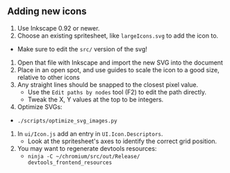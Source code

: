 ## Adding new icons

1. Use Inkscape 0.92 or newer.
1. Choose an existing spritesheet, like `largeIcons.svg` to add the icon to.
  - Make sure to edit the `src/` version of the svg!
1. Open that file with Inkscape and import the new SVG into the document
1. Place in an open spot, and use guides to scale the icon to a good size, relative to other icons
1. Any straight lines should be snapped to the closest pixel value.
   - Use the `Edit paths by nodes` tool (F2) to edit the path directly.
   - Tweak the X, Y values at the top to be integers.
 1. Optimize SVGs:
   - `./scripts/optimize_svg_images.py`
1. In `ui/Icon.js` add an entry in `UI.Icon.Descriptors`.
   - Look at the spritesheet's axes to identify the correct grid position.
1. You may want to regenerate devtools resources:
   - `ninja -C ~/chromium/src/out/Release/ devtools_frontend_resources`

